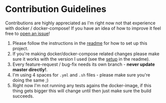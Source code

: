 # Contribution Guidelines

Contributions are highly appreciated as I'm right now not that experience with docker / docker-compose!
If you have an idea of how to improve it feel free to [open an issue](https://github.com/Simonwep/openvpn-pihole/issues/new)!

1. Please follow the instructions in the [readme](https://github.com/Simonwep/openvpn-pihole) for how to set up this project.
2. If you're making docker/docker-compose related changes please make sure it works with the version I used (see the [setup](https://github.com/Simonwep/openvpn-pihole#setup) in the readme).
3. Every feature-request / bug-fix needs its own branch - **never update master directly!**.
4. I'm using 4 spaces for `.yml` and `.sh` files - please make sure you're doing the same ;)
5. Right now I'm not running any tests agains the docker-image, if this thing gets bigger this will change until then just make sure the build succeeds.
